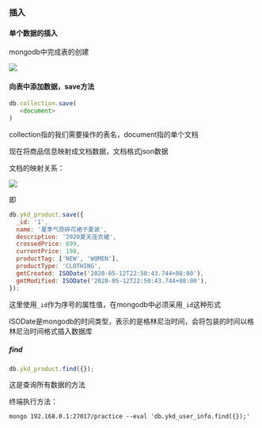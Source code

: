 ### 插入

#### 单个数据的插入

mongodb中完成表的创建

![](https://qgt-document.oss-cn-beijing.aliyuncs.com/new-learn-path/liucheng.png?x-oss-process=image/resize,w_800/watermark,image_d2F0ZXJtYXNrLnBuZz94LW9zcy1wcm9jZXNzPWltYWdlL3Jlc2l6ZSx3XzEwMA==,t_60,g_se,x_10,y_10)

#### 向表中添加数据，save方法

```js
db.collection.save(
   <document>
)
```

collection指的我们需要操作的表名，document指的单个文档

现在将商品信息映射成文档数据，文档格式json数据

文档的映射关系：

![](https://qgt-document.oss-cn-beijing.aliyuncs.com/new-learn-path/mobile/yinshe.png?x-oss-process=image/resize,w_800/watermark,image_d2F0ZXJtYXNrLnBuZz94LW9zcy1wcm9jZXNzPWltYWdlL3Jlc2l6ZSx3XzEwMA==,t_60,g_se,x_10,y_10)

即

```js
db.ykd_product.save({
  _id: '1',
  name: '夏季气质碎花裙子夏装',
  description: '2020夏天连衣裙',
  crossedPrice: 699,
  currentPrice: 198,
  productTag: ['NEW', 'WOMEN'],
  productType: 'CLOTHING',
  gmtCreated: ISODate('2020-05-12T22:50:43.744+08:00'),
  gmtModified: ISODate('2020-05-12T22:50:43.744+08:00'),
});
```

这里使用`_id`作为序号的属性值，在mongodb中必须采用`_id`这种形式

ISODate是mongodb的时间类型，表示的是格林尼治时间，会将包装的时间以格林尼治时间格式插入数据库

##### find

```js
db.ykd_product.find({});
```

这是查询所有数据的方法

终端执行方法：

```shell
mongo 192.168.0.1:27017/practice --eval 'db.ykd_user_info.find({});'
```


